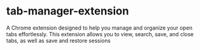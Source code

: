 # tab-manager-extension
A Chrome extension designed to help you manage and organize your open tabs effortlessly. This extension allows you to view, search, save, and close tabs, as well as save and restore sessions
